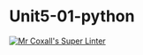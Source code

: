# Unit5-01-python
[![Mr Coxall's Super Linter](https://github.com/ICS3U-Programming-DanielM/Unit5-01-python/workflows/Mr%20Coxall's%20Super%20Linter/badge.svg)](https://github.com/ICS3U-Programming-DanielM/Unit5-01-python/actions/)
